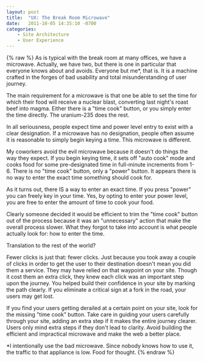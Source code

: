 ```yaml
---
layout: post
title:  "UX: The Break Room Microwave"
date:   2011-10-05 14:35:10 -0700
categories:
    - Site Architecture
    - User Experience
---
```

{% raw %}
As is typical with the break room at many offices, we have a microwave.  Actually, we have two, but there is one in particular that everyone knows about and avoids.  Everyone but me*, that is.  It is a machine crafted in the forges of bad usability and total misunderstanding of user journey.

The main requirement for a microwave is that one be able to set the time for which their food will receive a nuclear blast, converting last night's roast beef into magma.  Either there is a "time cook" button, or you simply enter the time directly.  The uranium-235 does the rest.<!--more-->

In all seriousness, people expect time and power level entry to exist with a clear designation.  If a microwave has no designation, people often assume it is reasonable to simply begin keying a time.  This microwave is different.

My coworkers avoid the evil microwave because it doesn't do things the way they expect.  If you begin keying time, it sets off "auto cook" mode and cooks food for some pre-designated time in full-minute increments from 1-6.  There is no "time cook" button, only a "power" button.  It appears there is no way to enter the exact time something should cook for.

As it turns out, there IS a way to enter an exact time.  If you press "power" you can freely key in your time.  Yes, by opting to enter your power level, you are free to enter the amount of time to cook your food.

Clearly someone decided it would be efficient to trim the "time cook" button out of the process because it was an "unnecessary" action that make the overall process slower.  What they forgot to take into account is what people actually look for: how to enter the time.

Translation to the rest of the world?

Fewer clicks is just that: fewer clicks.  Just because you took away a couple of clicks in order to get the user to their destination doesn't mean you did them a service.  They may have relied on that waypoint on your site.  Though it cost them an extra click, they knew each click was an important step upon the journey.  You helped build their confidence in your site by marking the path clearly.  If you eliminate a critical sign at a fork in the road, your users may get lost.

If you find your users getting derailed at a certain point on your site, look for the missing "time cook" button.  Take care in guiding your users carefully through your site, adding an extra step if it makes the entire journey clearer.  Users only mind extra steps if they don't lead to clarity. Avoid building the efficient and impractical microwave and make the web a better place.

*I intentionally use the bad microwave. Since nobody knows how to use it, the traffic to that appliance is low. Food for thought.
{% endraw %}
    